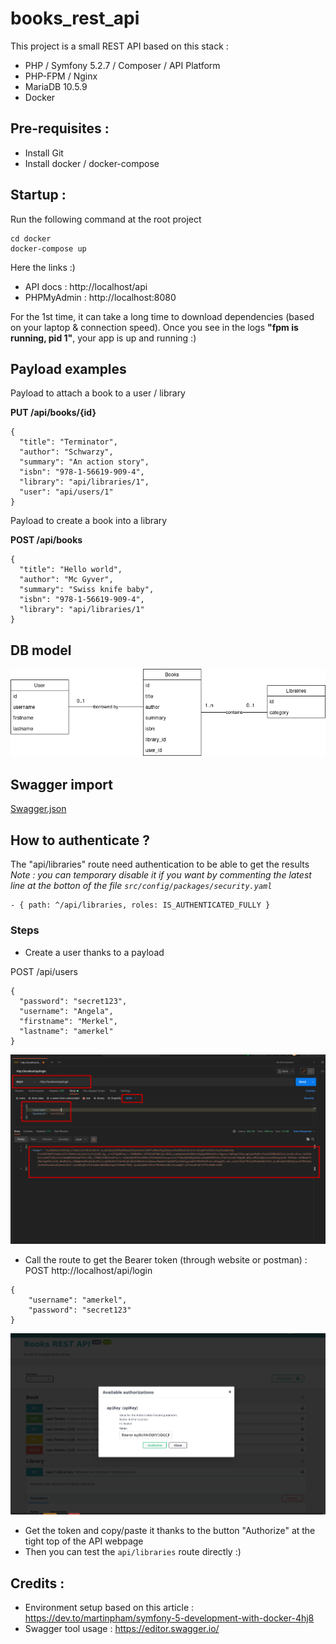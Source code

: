 # books_rest_api

This project is a small REST API based on this stack :

- PHP / Symfony 5.2.7 / Composer / API Platform
- PHP-FPM / Nginx
- MariaDB 10.5.9
- Docker

## Pre-requisites :

- Install Git
- Install docker / docker-compose

## Startup :

Run the following command at the root project

```
cd docker
docker-compose up
```

Here the links :)

- API docs : http://localhost/api
- PHPMyAdmin : http://localhost:8080

For the 1st time, it can take a long time to download dependencies (based on your laptop & connection speed).
Once you see in the logs __"fpm is running, pid 1"__, your app is up and running :)

## Payload examples

Payload to attach a book to a user / library

__PUT /api/books/{id}__
```
{
  "title": "Terminator",
  "author": "Schwarzy",
  "summary": "An action story",
  "isbn": "978-1-56619-909-4",
  "library": "api/libraries/1",
  "user": "api/users/1"
}
```
Payload to create a book into a library

__POST /api/books__
```
{
  "title": "Hello world",
  "author": "Mc Gyver",
  "summary": "Swiss knife baby",
  "isbn": "978-1-56619-909-4",
  "library": "api/libraries/1"
}
```

## DB model

![DB model alt](/doc/books_rest_api.png "DB model")

## Swagger import

[Swagger.json](/doc/swagger.json)

## How to authenticate ?

The "api/libraries" route need authentication to be able to get the results
_Note : you can temporary disable it if you want by commenting the latest line at the botton of the file `src/config/packages/security.yaml`_
```
- { path: ^/api/libraries, roles: IS_AUTHENTICATED_FULLY }
```
### Steps

- Create a user thanks to a payload

POST ​/api​/users
```
{
  "password": "secret123",
  "username": "Angela",
  "firstname": "Merkel",
  "lastname": "amerkel"
}
```

![Postman create user alt](/doc/postman_auth_token.png "Postman create user")


- Call the route to get the Bearer token (through website or postman) :
POST http://localhost/api/login
```
{
    "username": "amerkel",
    "password": "secret123"
}
```

![API Platform auth alt](/doc/api_platform_auth_token.png "API Platform auth")


- Get the token and copy/paste it thanks to the button "Authorize" at the tight top of the API webpage
- Then you can test the `api/libraries` route directly :)

## Credits :

- Environment setup based on this article : https://dev.to/martinpham/symfony-5-development-with-docker-4hj8
- Swagger tool usage : https://editor.swagger.io/

